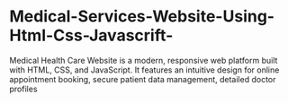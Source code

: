 # Medical-Services-Website-Using-Html-Css-Javascrift-
Medical Health Care Website is a modern, responsive web platform built with HTML, CSS, and JavaScript. It features an intuitive design for online appointment booking, secure patient data management, detailed doctor profiles
